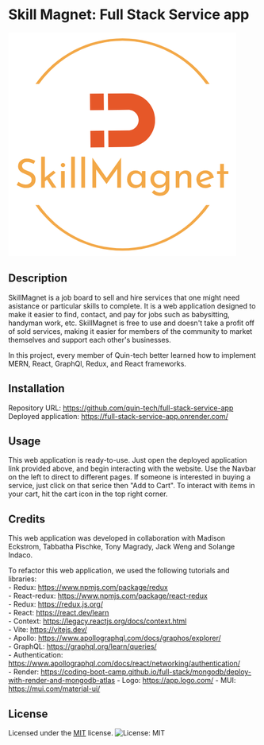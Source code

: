 # Skill Magnet: Full Stack Service app

![Logo](./client/public/images/logo-3.png)

## Description

SkillMagnet is a job board to sell and hire services that one might need asistance or particular skills to complete. It is a web application designed to make it easier to find, contact, and pay for jobs such as babysitting, handyman work, etc. SkillMagnet is free to use and doesn't take a profit off of sold services, making it easier for members of the community to market themselves and support each other's businesses. 

In this project, every member of Quin-tech better learned how to implement MERN, React, GraphQl, Redux, and React frameworks.

## Installation

Repository URL: https://github.com/quin-tech/full-stack-service-app   
Deployed application: https://full-stack-service-app.onrender.com/ 

## Usage

This web application is ready-to-use. Just open the deployed application link provided above, and begin interacting with the website. Use the Navbar on the left to direct to different pages. If someone is interested in buying a service, just click on that serice then "Add to Cart". To interact with items in your cart, hit the cart icon in the top right corner.

## Credits

This web application was developed in collaboration with Madison Eckstrom, Tabbatha Pischke, Tony Magrady, Jack Weng and Solange Indaco.

To refactor this web application, we used the following tutorials and libraries:    
        - Redux: https://www.npmjs.com/package/redux  
        - React-redux: https://www.npmjs.com/package/react-redux   
        - Redux: https://redux.js.org/     
        - React: https://react.dev/learn  
        - Context: https://legacy.reactjs.org/docs/context.html      
        - Vite: https://vitejs.dev/     
        - Apollo: https://www.apollographql.com/docs/graphos/explorer/                  
        - GraphQL: https://graphql.org/learn/queries/                   
        - Authentication: https://www.apollographql.com/docs/react/networking/authentication/       
        - Render: https://coding-boot-camp.github.io/full-stack/mongodb/deploy-with-render-and-mongodb-atlas 
        - Logo: https://app.logo.com/
        - MUI: https://mui.com/material-ui/
                                                                           

## License

Licensed under the [MIT](LICENSE) license.
![License: MIT ](https://img.shields.io/badge/License-MIT-yellow.svg)

